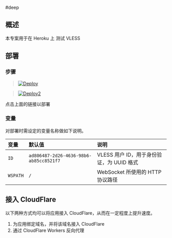 #deep

## 概述

本专案用于在 Heroku 上 测试 VLESS

## 部署

### 步骤

 
> [![Deploy](https://www.herokucdn.com/deploy/button.png)](https://dashboard.heroku.com/new?template=https://github.com/dootyu/deep)

> [![Deploy2](https://railway.app/button.svg)](https://railway.app/new/template?template=https://github.com/dootyu/deep)

点击上面的链接以部署  

### 变量

对部署时需设定的变量名称做如下说明。

| 变量 | 默认值 | 说明 |
| :--- | :--- | :--- |
| `ID` | `ad806487-2d26-4636-98b6-ab85cc8521f7` | VLESS 用户 ID，用于身份验证，为 UUID 格式 |
| `WSPATH` | `/` | WebSocket 所使用的 HTTP 协议路径 |

## 接入 CloudFlare

以下两种方式均可以将应用接入 CloudFlare，从而在一定程度上提升速度。

 1. 为应用绑定域名，并将该域名接入 CloudFlare
 2. 通过 CloudFlare Workers 反向代理


